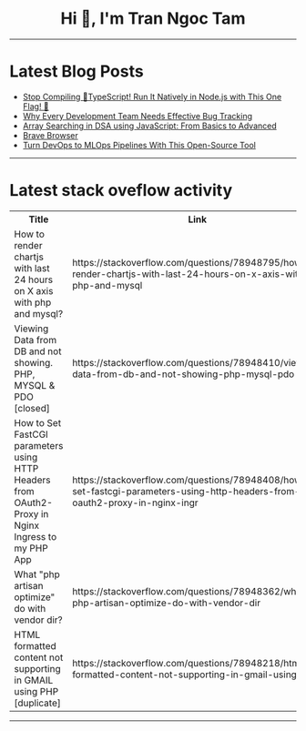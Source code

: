 <h1 align="center">Hi 👋, I'm Tran Ngoc Tam</h1>

---

# Latest Blog Posts 
<!-- BLOG-POST-LIST:START -->
- [Stop Compiling 🚨TypeScript! Run It Natively in Node.js with This One Flag! 🛑](https://dev.to/dharamgfx/stop-compiling-typescript-run-it-natively-in-nodejs-with-this-one-flag-2bc6)
- [Why Every Development Team Needs Effective Bug Tracking](https://dev.to/ray_parker01/why-every-development-team-needs-effective-bug-tracking-fij)
- [Array Searching in DSA using JavaScript: From Basics to Advanced](https://dev.to/manojspace/array-searching-in-dsa-using-javascript-from-basics-to-advanced-593l)
- [Brave Browser](https://dev.to/hungrywolf/brave-browser-43b5)
- [Turn DevOps to MLOps Pipelines With This Open-Source Tool](https://dev.to/kitops/turn-devops-to-mlops-pipelines-with-this-open-source-tool-3ehc)
<!-- BLOG-POST-LIST:END -->

---

# Latest stack oveflow activity
<table>
  <tr><th>Title</th><th>Link</th></tr>
  <!-- STACKOVERFLOW:START --><tr><td>How to render chartjs with last 24 hours on X axis with php and mysql?</td><td>https://stackoverflow.com/questions/78948795/how-to-render-chartjs-with-last-24-hours-on-x-axis-with-php-and-mysql</td></tr><tr><td>Viewing Data from DB and not showing. PHP, MYSQL &amp; PDO [closed]</td><td>https://stackoverflow.com/questions/78948410/viewing-data-from-db-and-not-showing-php-mysql-pdo</td></tr><tr><td>How to Set FastCGI parameters using HTTP Headers from OAuth2-Proxy in Nginx Ingress to my PHP App</td><td>https://stackoverflow.com/questions/78948408/how-to-set-fastcgi-parameters-using-http-headers-from-oauth2-proxy-in-nginx-ingr</td></tr><tr><td>What &quot;php artisan optimize&quot; do with vendor dir?</td><td>https://stackoverflow.com/questions/78948362/what-php-artisan-optimize-do-with-vendor-dir</td></tr><tr><td>HTML formatted content not supporting in GMAIL using PHP [duplicate]</td><td>https://stackoverflow.com/questions/78948218/html-formatted-content-not-supporting-in-gmail-using-php</td></tr><!-- STACKOVERFLOW:END -->
</table>

---


